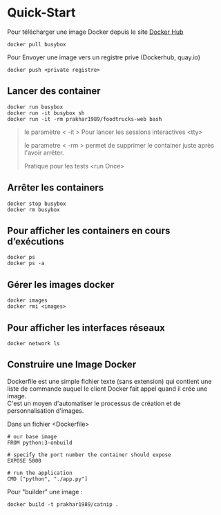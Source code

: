 # Quick-Start

Pour télécharger une image Docker depuis le site [Docker Hub](https://hub.docker.com/)

`docker pull busybox`

Pour Envoyer une image vers un registre prive \(Dockerhub, quay.io\)

`docker push <private registre>`

## Lancer des container

```text
docker run busybox
docker run -it busybox sh
docker run -it -rm prakhar1989/foodtrucks-web bash
```

> le paramètre &lt; -it &gt; Pour lancer les sessions interactives &lt;tty&gt;
>
> le parametre &lt; -rm &gt; permet de supprimer le container juste après l'avoir arrêter.
>
> Pratique pour les tests &lt;run Once&gt;

## Arrêter les containers

```text
docker stop busybox
docker rm busybox
```

## Pour afficher les containers en cours d’exécutions

```text
docker ps
docker ps -a
```

## Gérer les images docker

```text
docker images
docker rmi <images>
```

## Pour afficher les interfaces réseaux

```text
docker network ls
```

## Construire une Image Docker

Dockerfile est une simple fichier texte \(sans extension\) qui contient une liste de commande auquel le client Docker fait appel quand il crée une image.  
C'est un moyen d'automatiser le processus de création et de personnalisation d'images.

Dans un fichier &lt;Dockerfile&gt;

```text
# our base image
FROM python:3-onbuild

# specify the port number the container should expose
EXPOSE 5000

# run the application
CMD ["python", "./app.py"]
```

Pour "builder" une image :

```text
docker build -t prakhar1989/catnip .
```

